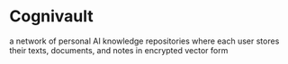 # Cognivault
a network of personal AI knowledge repositories where each user stores their texts, documents, and notes in encrypted vector form
